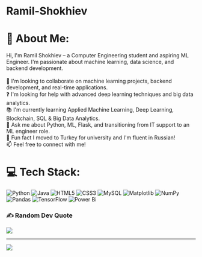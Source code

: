 # Ramil-Shokhiev
# 💫 About Me:
Hi, I'm Ramil Shokhiev – a Computer Engineering student and aspiring ML Engineer. I'm passionate about machine learning, data science, and backend development.<br><br>🤝 I'm looking to collaborate on machine learning projects, backend development, and real-time applications.<br>❓ I'm looking for help with  advanced deep learning techniques and big data analytics.<br>📚 I'm currently learning Applied Machine Learning, Deep Learning, Blockchain, SQL & Big Data Analytics.<br>💬 Ask me about  Python, ML, Flask, and transitioning from IT support to an ML engineer role.<br>🎯 Fun fact I moved to Turkey for university and I'm fluent in Russian!<br>📫 Feel free to connect with me!



# 💻 Tech Stack:
![Python](https://img.shields.io/badge/python-3670A0?style=for-the-badge&logo=python&logoColor=ffdd54) ![Java](https://img.shields.io/badge/java-%23ED8B00.svg?style=for-the-badge&logo=openjdk&logoColor=white) ![HTML5](https://img.shields.io/badge/html5-%23E34F26.svg?style=for-the-badge&logo=html5&logoColor=white) ![CSS3](https://img.shields.io/badge/css3-%231572B6.svg?style=for-the-badge&logo=css3&logoColor=white) ![MySQL](https://img.shields.io/badge/mysql-4479A1.svg?style=for-the-badge&logo=mysql&logoColor=white) ![Matplotlib](https://img.shields.io/badge/Matplotlib-%23ffffff.svg?style=for-the-badge&logo=Matplotlib&logoColor=black) ![NumPy](https://img.shields.io/badge/numpy-%23013243.svg?style=for-the-badge&logo=numpy&logoColor=white) ![Pandas](https://img.shields.io/badge/pandas-%23150458.svg?style=for-the-badge&logo=pandas&logoColor=white) ![TensorFlow](https://img.shields.io/badge/TensorFlow-%23FF6F00.svg?style=for-the-badge&logo=TensorFlow&logoColor=white) ![Power Bi](https://img.shields.io/badge/power_bi-F2C811?style=for-the-badge&logo=powerbi&logoColor=black)


### ✍️ Random Dev Quote
![](https://quotes-github-readme.vercel.app/api?type=horizontal&theme=radical)

---
[![](https://visitcount.itsvg.in/api?id=RamilShokhiev&icon=0&color=0)](https://visitcount.itsvg.in)

<!-- Proudly created with GPRM ( https://gprm.itsvg.in ) -->
